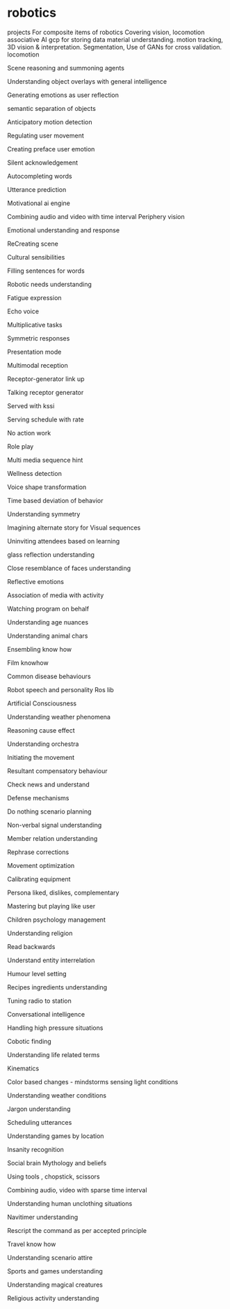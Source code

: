 # robotics
projects
For composite items
of robotics
Covering vision, locomotion
associative AI
gcp for storing data
material understanding.
motion tracking,
3D vision & interpretation.
Segmentation,
Use of GANs for cross validation.
locomotion 

Scene reasoning and summoning agents

Understanding object overlays with general intelligence 

Generating emotions as user reflection 

semantic separation of objects

Anticipatory motion detection

Regulating user movement 

Creating preface user emotion

Silent acknowledgement

Autocompleting words

Utterance prediction

Motivational ai engine

Combining audio and video with time interval
Periphery vision

Emotional understanding and response

ReCreating scene

Cultural sensibilities 

Filling sentences for words

Robotic needs understanding

Fatigue expression

Echo voice

Multiplicative tasks

Symmetric responses

Presentation mode

Multimodal reception

Receptor-generator link up

Talking receptor generator 

Served with kssi

Serving schedule with rate

No action work

Role play

Multi media sequence hint

Wellness detection

Voice shape transformation 

Time based deviation of behavior

Understanding symmetry 

Imagining alternate story for Visual sequences 

Uninviting attendees based on learning

glass reflection understanding

Close resemblance of faces understanding 

Reflective emotions 

Association of media with activity

Watching program on behalf

Understanding age nuances

Understanding animal chars

Ensembling know how

Film knowhow

Common disease behaviours

Robot speech and personality Ros lib

Artificial Consciousness 

Understanding weather phenomena 

Reasoning cause effect

Understanding orchestra

Initiating the movement

Resultant compensatory behaviour 

Check news and understand 

Defense mechanisms 

Do nothing scenario planning 

Non-verbal signal understanding 

Member relation understanding 

Rephrase corrections

Movement optimization 

Calibrating equipment 

Persona liked, dislikes, complementary 

Mastering but playing like user

Children psychology management 

Understanding religion 

Read backwards

Understand entity interrelation

Humour level setting 

Recipes ingredients understanding 

Tuning radio to station


Conversational intelligence 

Handling high pressure situations 

Cobotic finding

Understanding life related terms

Kinematics

Color based changes - mindstorms
sensing light conditions 

Understanding weather conditions 

Jargon understanding 

Scheduling utterances 

Understanding games by location 

Insanity recognition 

Social brain
Mythology and beliefs

Using tools , chopstick, scissors 

Combining audio, video with sparse time interval 

Understanding human unclothing situations 

Navitimer understanding 

Rescript the command as per accepted principle

Travel know how 

Understanding scenario attire

Sports and games understanding 

Understanding magical creatures 

Religious activity understanding 
